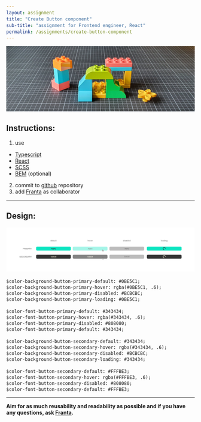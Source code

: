 ```yaml
---
layout: assignment
title: "Create Button component"
sub-title: "assignment for Frontend engineer, React"
permalink: /assignments/create-button-component
---
```


![Assignment](/assets/bricks/4.jpg)

## Instructions:

1. use

- [Typescript](https://www.typescriptlang.org/docs/handbook/typescript-from-scratch.html)
- [React](https://reactjs.org/docs/hello-world.html)
- [SCSS](https://sass-lang.com/guide)
- [BEM](http://getbem.com/introduction/) (optional)

2. commit to [github](https://github.com/) repository
3. add [Franta](https://github.com/blahafrank) as collaborator

---

## Design:

[![Button Design](/assets/assignments/create-button-component/button-design.png)](/assets/assignments/create-button-component/button-design.png)

```
$color-background-button-primary-default: #0BE5C1;
$color-background-button-primary-hover: rgba(#0BE5C1, .6);
$color-background-button-primary-disabled: #BCBCBC;
$color-background-button-primary-loading: #0BE5C1;

$color-font-button-primary-default: #343434;
$color-font-button-primary-hover: rgba(#343434, .6);
$color-font-button-primary-disabled: #808080;
$color-font-button-primary-default: #343434;

$color-background-button-secondary-default: #343434;
$color-background-button-secondary-hover: rgba(#343434, .6);
$color-background-button-secondary-disabled: #BCBCBC;
$color-background-button-secondary-loading: #343434;

$color-font-button-secondary-default: #FFFBE3;
$color-font-button-secondary-hover: rgba(#FFFBE3, .6);
$color-font-button-secondary-disabled: #808080;
$color-font-button-secondary-default: #FFFBE3;
```

---

**Aim for as much reusability and readability as possible and if you have any questions, ask [Franta](mailto:franta@outfindo.cz).**
